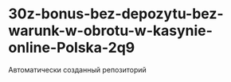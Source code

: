 # 30z-bonus-bez-depozytu-bez-warunk-w-obrotu-w-kasynie-online-Polska-2q9
Автоматически созданный репозиторий
